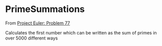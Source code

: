 # PrimeSummations

From [Project Euler: Problem 77](https://projecteuler.net/problem=77)

Calculates the first number which can be written as the sum of primes in over 5000 different ways